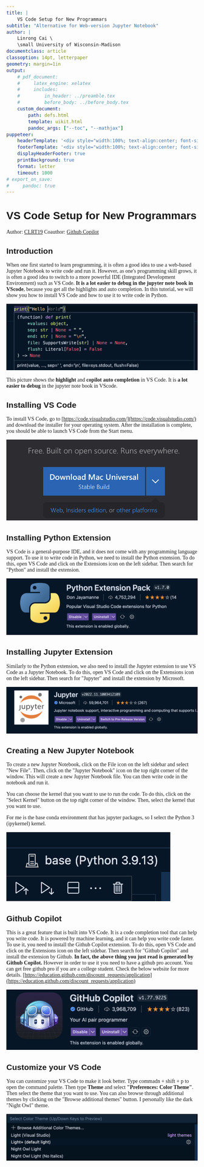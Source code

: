 ```yaml
---
title: |
    VS Code Setup for New Programmars
subtitle: "Alternative for Web-version Jupyter Notebook"
author: |
    Linrong Cai \
    \small University of Wisconsin-Madison
documentclass: article
classoption: 14pt, letterpaper
geometry: margin=1in
output:
    # pdf_document:
    #     latex_engine: xelatex
    #     includes:
    #         in_header: ../preamble.tex
    #         before_body: ../before_body.tex
    custom_document:
        path: defs.html
        template: uikit.html
        pandoc_args: ["--toc", "--mathjax"]
puppeteer:
    headerTemplate: '<div style="width:100%; text-align:center; font-size: 8pt; font-family: Noto Serif;">Analysis II</div>'
    footerTemplate: '<div style="width:100%; text-align:center; font-size: 8pt; font-family: Noto Serif;"><b><span class="pageNumber"></span> / <span class="totalPages"></span></b></div>'
    displayHeaderFooter: true
    printBackground: true
    format: letter
    timeout: 1000
# export_on_save:
#     pandoc: true
---
```


<link rel="preconnect" href="https://fonts.googleapis.com">
<link rel="preconnect" href="https://fonts.gstatic.com" crossorigin>
<link href="https://fonts.googleapis.com/css2?family=Noto+Sans+JP:wght@400;700&family=Noto+Serif+JP:wght@400;700&display=swap" rel="stylesheet">

<style>
body {
    font-family: "Noto Serif JP", serif !important;
    font-size: 14px !important;
}
h1, h2, h3, h4, h5, h6 {
    font-family: "Noto Sans JP", sans-serif !important;
}
</style>

# VS Code Setup for New Programmars
Author: [CLRT19](index.html)
Coauthor: [Github Copilot](https://github.com/features/copilot)
## Introduction
When one first started to learn programming, it is often a good idea to use a web-based Jupyter Notebook to write code and run it. However, as one's programming skill grows, it is often a good idea to switch to a more powerful IDE (Integrated Development Environment) such as VS Code. **It is a lot easier to debug in the jupyter note book in VScode**, because you get all the highlights and auto completion. In this tutorial, we will show you how to install VS Code and how to use it to write code in Python.

![highlight](img/hello.png)

This picture shows the **highlight** and **copilot auto completion** in VS Code. It is **a lot easier to debug** in the jupyter note book in VScode.

## Installing VS Code

To install VS Code, go to [https://code.visualstudio.com/](https://code.visualstudio.com/) and download the installer for your operating system. After the installation is complete, you should be able to launch VS Code from the Start menu.

![vscode](img/VS.png)

## Installing Python Extension

VS Code is a general-purpose IDE, and it does not come with any programming language support. To use it to write code in Python, we need to install the Python extension. To do this, open VS Code and click on the Extensions icon on the left sidebar. Then search for "Python" and install the extension.

![python](img/pythonExtensionImg.png)

## Installing Jupyter Extension

Similarly to the Python extension, we also need to install the Jupyter extension to use VS Code as a Jupyter Notebook. To do this, open VS Code and click on the Extensions icon on the left sidebar. Then search for "Jupyter" and install the extension by Microsoft.

![jupyter](img/jupyter.png)

## Creating a New Jupyter Notebook

To create a new Jupyter Notebook, click on the File icon on the left sidebar and select "New File". Then, click on the "Jupyter Notebook" icon on the top right corner of the window. This will create a new Jupyter Notebook file. You can then write code in the notebook and run it. 

You can choose the kernel that you want to use to run the code. To do this, click on the "Select Kernel" button on the top right corner of the window. Then, select the kernel that you want to use.

For me is the base conda environment that has jupyter packages, so I select the Python 3 (ipykernel) kernel.

![kernel](img/kernel.png)

## Github Copilot 

This is a great feature that is built into VS Code. It is a code completion tool that can help you write code. It is powered by machine learning, and it can help you write code faster. To use it, you need to install the Github Copilot extension. To do this, open VS Code and click on the Extensions icon on the left sidebar. Then search for "Github Copilot" and install the extension by Github. **In fact, the above thing you just read is generated by Github Copilot.** However in order to use it you need to have a github pro account. You can get free github pro if you are a college student. Check the below website for more details. [https://education.github.com/discount_requests/application](https://education.github.com/discount_requests/application)

![copilot](img/copilot.png)

## Customize your VS Code

You can customize your VS Code to make it look better. Type commadn + shift + p to open the command palette. Then type **Theme** and select **"Preferences: Color Theme"**. Then select the theme that you want to use. You can also browse through additional themes by clicking on the "Browse additional themes" button. I personally like the dark "Night Owl" theme.

![theme](img/Theme.png)

